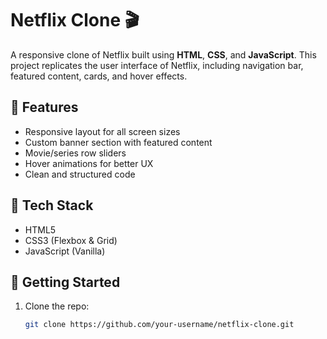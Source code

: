 # Netflix Clone 🎬

A responsive clone of Netflix built using **HTML**, **CSS**, and **JavaScript**. This project replicates the user interface of Netflix, including navigation bar, featured content, cards, and hover effects.

## 🌟 Features

- Responsive layout for all screen sizes
- Custom banner section with featured content
- Movie/series row sliders
- Hover animations for better UX
- Clean and structured code

## 🔧 Tech Stack

- HTML5
- CSS3 (Flexbox & Grid)
- JavaScript (Vanilla)

## 🚀 Getting Started

1. Clone the repo:
   ```bash
   git clone https://github.com/your-username/netflix-clone.git

